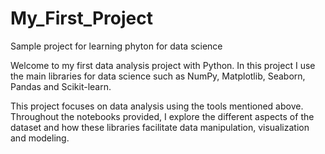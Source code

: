 # My_First_Project
Sample project for learning phyton for data science

Welcome to my first data analysis project with Python. In this project I use the main libraries for data science such as NumPy, Matplotlib, Seaborn, Pandas and Scikit-learn.

This project focuses on data analysis using the tools mentioned above. Throughout the notebooks provided, I explore the different aspects of the dataset and how these libraries facilitate data manipulation, visualization and modeling.

